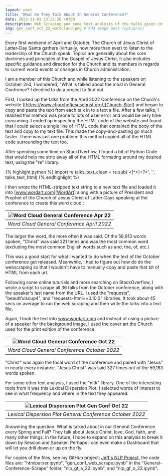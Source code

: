 ```yaml
---
layout: post
title: "What Do They Talk About In General Conference?"
date: 2022-11-01 13:32:20 +0300
description: Web Scraping and some text analysis of the talks given in General Conference from October 2022 # Add post description (optional)
img: gen_conf_oct_22_wordcloud.png # Add image post (optional)
---
```


Every first weekend of April and October, The Church of Jesus Christ of Latter-Day Saints gathers (virtually, now more than ever) to listen to the leadership of the Church speak. Topics are generally about the core doctrines and principles of the Gospel of Jesus Christ. It also includes specific guidance and direction for the Church and its members in regards to current world events or changes in Church administration.

I am a member of this Church and while listening to the speakers on October 2nd, I wondered, "What is talked about the most in General Confrence? I decdied to do a project to find out.

First, I looked up the talks from the April 2022 Conference on the Church's website ([https://www.churchofjesuschrist.org/][Church-Site]) and began to copy and paste the text from each talk in to a text a file. After a few talks, I realized this method was prone to lots of user error and would be very time consuming. I ended up inspecting the HTML code of the website and found that I could select a single line of HTML code that contained the body of the text and copy to my text file. This made the copy-and-pasting go much faster. There was just one problem: this method copied all of the HTML code surrounding the text too.

After spending some time on StackOverflow, I found a bit of Python Code that would help me strip away all of the HTML formating around my desired text, using the "re" library.

{% highlight python %}
import re
talks_text_clean = re.sub('<[^<]+?>', '', talks_text_html)
{% endhighlight %}

I then wrote the HTML-stripped text string to a new text file and loaded it into [www.wordart.com][WordArt] along with a picture of President and Prophet of the Church of Jesus Christ of Latter-Days speaking at the conference to create this word cloud,:

|![Word Cloud General Conference Apr 22]({{site.baseurl}}/assets/img/gc_apr_22_word_art.png)|
|:--:|
|*Word Cloud General Conference April 2022*|

The larger the word, the more often it was said. Of the 58,913 words spoken, "Christ" was said 321 times and was the most common word (excluding the most common English words such as and, the, of, etc.) 

This was a good start for what I wanted to do when the text of the October conference got released. Meanwhile, I had to figure out how do do the webscraping so that I wouldn't have to manually copy and paste that bit of HTML from each url. 

Following some online tuturials and more searching on StackOverflow, I wrote a script to scrape all 36 talks from the October conference, along with the speaker's last name from the URL. I used the "requests", "beautifulsoup4", and "requests-html==0.10.0" libraries. It took about 45 secs on average to run the web scraping and then write the talks into a text file. 

Again, I took the text into www.wordart.com and instead of using a picture of a speaker for the background image, I used the cover art the Church used for the print edition of the conference. 

|![Word Cloud General Conference Oct 22]({{site.baseurl}}/assets/img/gen_conf_oct_22_wordcloud.png)|
|:--:|
|*Word Cloud General Conference October 2022*|

"Christ" was again the focal word of the conference and paired with "Jesus" in nearly every instance. "Jesus Christ" was said 327 times out of the 59,183 words spoken. 

For some other text analysis, I used the "nltk" library. One of the interesting tools from it was this Lexical Dispersion Plot. I selected words of interest to see in what frequency and where in the text they appeared. 

|![Lexical Dispersion Plot Gen Conf Oct 22]({{site.baseurl}}/assets/img/genconf_oct22_dispersion_plot.png)|
|:--:|
|*Lexical Dispersion Plot General Conference October 2022*|

 Answering the question: What is talked about in our General Conference every Spring and Fall? They talk about Jesus Christ, love, God, faith, and many other things. In the future, I hope to expand on this analysis to break it down by Session and Speaker. Perhaps I can even make a Dashboard that will let you drill down or up on the fly.

 For copies of the files, see my GitHub project: [Jeff's NLP Project][github_project], the code files are: "htmlparser.ipynb", "gen_conf_web_scrape.ipynb" in the "General-Conference-Scrape" folder, "nlp_gf_a_22.ipynb", and "nlp_gf_o_22.ipynb". 

[Church-Site]: https://www.churchofjesuschrist.org/
[WordArt]: https://www.wordart.com/
[github_project]: https://github.com/jwig22/NLP_project